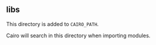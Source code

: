 ## libs

This directory is added to `CAIRO_PATH`.

Cairo will search in this directory when importing modules.
